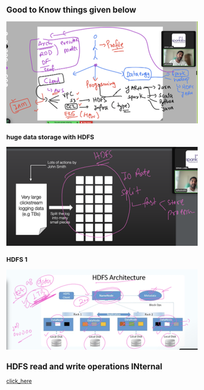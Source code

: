 ## Good to Know things given below 

<img src="know.png">

### huge data storage with HDFS 

<img src="hdfs.png">

### HDFS 1 

<img src="hdfs1.png">

## HDFS read and write operations INternal 

[click_here](https://slashbigdata.blogspot.com/2016/04/internals-of-hdfs.html)
